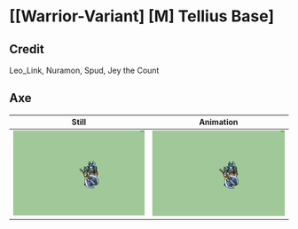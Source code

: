 # [\[Warrior-Variant\] \[M\] Tellius Base]

## Credit

Leo_Link, Nuramon, Spud, Jey the Count

## Axe

| Still | Animation |
| :---: | :-------: |
| ![Axe still](./Axe_000.png) | ![Axe animation](./Axe.gif) |

